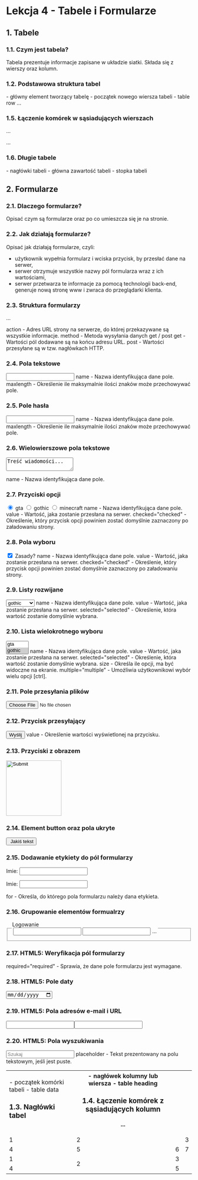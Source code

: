 # Lekcja 4 - Tabele i Formularze

## 1. Tabele

### 1.1. Czym jest tabela?
Tabela prezentuje informacje zapisane w układzie siatki. Składa się z wierszy oraz kolumn.

### 1.2. Podstawowa struktura tabel
<table> - główny element tworzący tabelę
<tr> - początek nowego wiersza tabeli - table row
<td> - początek komórki tabeli - table data

### 1.3. Nagłówki tabel
<th> - nagłówek kolumny lub wiersza - table heading

### 1.4. Łączenie komórek z sąsiadujących kolumn
...
<tr>
	<td>1</td>
	<td colspan="2">2</td>
	<td>3</td>
</tr>
<tr>
	<td>4</td>
	<td>5</td>
	<td>6</td>
	<td>7</td>
</tr>
...

### 1.5. Łączenie komórek w sąsiadujących wierszach
...
<tr>
	<td>1</td>
	<td rowspan="2">2</td>
	<td>3</td>
</tr>
<tr>
	<td>4</td>
	<td>5</td>
</tr>
...

### 1.6. Długie tabele
<thead> - nagłówki tabeli
<tbody> - główna zawartość tabeli
<tfoot> - stopka tabeli

## 2. Formularze

### 2.1. Dlaczego formularze?
Opisać czym są formularze oraz po co umieszcza się je na stronie.

### 2.2. Jak działają formularze?
Opisać jak działają formularze, czyli:
- użytkownik wypełnia formularz i wciska przycisk, by przesłać dane na serwer,
- serwer otrzymuje wszystkie nazwy pól formularza wraz z ich wartościami,
- serwer przetwarza te informacje za pomocą technologii back-end, generuje nową stronę www i zwraca do przeglądarki klienta.

### 2.3. Struktura formularzy
<form action="" method="">
	...
</form>

action - Adres URL strony na serwerze, do której przekazywane są wszystkie informacje.
method - Metoda wysyłania danych get / post
get - Wartości pól dodawane są na końcu adresu URL.
post - Wartości przesyłane są w tzw. nagłówkach HTTP.

### 2.4. Pola tekstowe
<input type="text" name="login" maxlength="20">
name - Nazwa identyfikująca dane pole.
maxlength - Określenie ile maksymalnie ilości znaków może przechowywać pole.

### 2.5. Pole hasła
<input type="password" name="haslo" maxlength="20">
name - Nazwa identyfikująca dane pole.
maxlength - Określenie ile maksymalnie ilości znaków może przechowywać pole.

### 2.6. Wielowierszowe pola tekstowe
<textarea name="wiadomosc">Treść wiadomości...</textarea>
name - Nazwa identyfikująca dane pole.

### 2.7. Przyciski opcji
<input type="radio" name="game" value="gta" checked="checked"> gta
<input type="radio" name="game" value="gothic"> gothic
<input type="radio" name="game" value="minecraft"> minecraft
name - Nazwa identyfikująca dane pole.
value - Wartość, jaka zostanie przesłana na serwer.
checked="checked" - Określenie, który przycisk opcji powinien zostać domyślnie zaznaczony po załadowaniu strony.

### 2.8. Pola wyboru
<input type="checkbox" name="rule" value="true" checked="checked"> Zasady?
name - Nazwa identyfikująca dane pole.
value - Wartość, jaka zostanie przesłana na serwer.
checked="checked" - Określenie, który przycisk opcji powinien zostać domyślnie zaznaczony po załadowaniu strony.

### 2.9. Listy rozwijane
<select name="games">
	<option value="gta">gta</option>
	<option value="gothic" selected="selected">gothic</option>
	<option value="minecraft">minecraft</option>
</select>
name - Nazwa identyfikująca dane pole.
value - Wartość, jaka zostanie przesłana na serwer.
selected="selected" - Określenie, która wartość zostanie domyślnie wybrana.

### 2.10. Lista wielokrotnego wyboru
<select name="games" size="2" multiple="multiple">
	<option value="gta">gta</option>
	<option value="gothic" selected="selected">gothic</option>
	<option value="minecraft">minecraft</option>
</select>
name - Nazwa identyfikująca dane pole.
value - Wartość, jaka zostanie przesłana na serwer.
selected="selected" - Określenie, która wartość zostanie domyślnie wybrana.
size - Określa ile opcji, ma być widoczne na ekranie.
multiple="multiple" - Umożliwia użytkownikowi wybór wielu opcji [ctrl].

### 2.11. Pole przesyłania plików
<input type="file" name="plik">

### 2.12. Przycisk przesyłający
<input type="submit" value="Wyślij">
value - Określenie wartości wyświetlonej na przycisku.

### 2.13. Przyciski z obrazem
<input type="image" src="btn.png" width="150" height="150">

### 2.14. Element button oraz pola ukryte
<button>
	<img ...>
	Jakiś tekst
</button>
<input type="hidden">

### 2.15. Dodawanie etykiety do pól formularzy
<label>
	Imie: <input type="text" name="imie">
</label>

<label for="imie">Imie: </label>
<input type="text" name="imie" id="imie">

for - Określa, do którego pola formularzu należy dana etykieta.

### 2.16. Grupowanie elementów formualrzy
<fieldset>
	<legend>Logowanie<legend>
	<input type="text" name="login">
	<input type="password" name="password">
	...
</fieldset>

### 2.17. HTML5: Weryfikacja pól formularzy
required="required" - Sprawia, że dane pole formularzu jest wymagane.

### 2.18. HTML5: Pole daty
<input type="date">

### 2.19. HTML5: Pola adresów e-mail i URL
<input type="email">
<input type="url">

### 2.20. HTML5: Pola wyszukiwania
<input type="search" placeholder="Szukaj">
placeholder - Tekst prezentowany na polu tekstowym, jeśli jest puste.